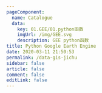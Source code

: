 ```yaml
---
pageComponent: 
  name: Catalogue
  data: 
    key: 01.GEE/01.python函数
    imgUrl: /img/GEE.svg
    description: GEE python函数
title: Python Google Earth Engine 
date: 2020-03-11 21:50:53
permalink: /data-gis-jichu
sidebar: false
article: false
comment: false
editLink: false
---
```

